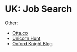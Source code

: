 # UK: Job Search

Other:
- [Otta.co](https://otta.co/)
- [Unicorn Hunt](https://unicornhunt.io)
- [Oxford Knight Blog][1]

[1]: https://oxfordknight.co.uk/blog

